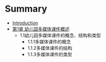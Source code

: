 # Summary

* [Introduction](README.md)
* [第1章  幼儿园多媒体课件概述](chapter1.md)
  * 1.1幼儿园多媒体课件的概念、结构和类型
    * 1.1.1多媒体课件的概念
    * 1.1.2多媒体课件的结构
    * 1.1.3多媒体课件的类型

